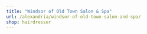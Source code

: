 ```yaml
---
title: "Windsor of Old Town Salon & Spa"
url: /alexandria/windsor-of-old-town-salon-and-spa/
shop: hairdresser
---
```

